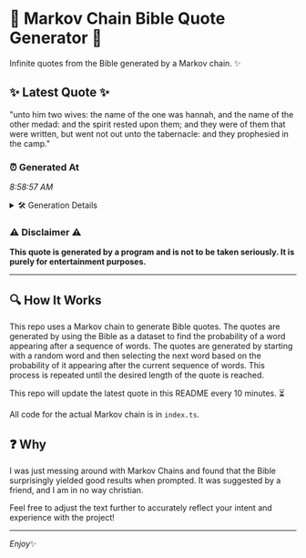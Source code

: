 # 📖 Markov Chain Bible Quote Generator 📖

Infinite quotes from the Bible generated by a Markov chain. ✨

## ✨ Latest Quote ✨
"unto him two wives: the name of the one was hannah, and the name of the other medad: and the spirit rested upon them; and they were of them that were written, but went not out unto the tabernacle: and they prophesied in the camp."

### ⏰ Generated At
*8:58:57 AM*

<details>
    <summary>🛠️ Generation Details</summary>
    <p>
        <strong>🌱 Seed:</strong> unto<br>
        <strong>🔄 Iterations:</strong> 44<br>
        <strong>📜 Context History:</strong><br>[ unto ]: him<br>[ unto, him ]: two<br>[ unto, him, two ]: wives:<br>[ unto, him, two, wives: ]: the<br>[ unto, him, two, wives:, the ]: name<br>[ unto, him, two, wives:, the, name ]: of<br>[ him, two, wives:, the, name, of ]: the<br>[ two, wives:, the, name, of, the ]: one<br>[ wives:, the, name, of, the, one ]: was<br>[ the, name, of, the, one, was ]: hannah,<br>[ name, of, the, one, was, hannah, ]: and<br>[ of, the, one, was, hannah,, and ]: the<br>[ the, one, was, hannah,, and, the ]: name<br>[ one, was, hannah,, and, the, name ]: of<br>[ was, hannah,, and, the, name, of ]: the<br>[ hannah,, and, the, name, of, the ]: other<br>[ and, the, name, of, the, other ]: medad:<br>[ the, name, of, the, other, medad: ]: and<br>[ name, of, the, other, medad:, and ]: the<br>[ of, the, other, medad:, and, the ]: spirit<br>[ the, other, medad:, and, the, spirit ]: rested<br>[ other, medad:, and, the, spirit, rested ]: upon<br>[ medad:, and, the, spirit, rested, upon ]: them;<br>[ and, the, spirit, rested, upon, them; ]: and<br>[ the, spirit, rested, upon, them;, and ]: they<br>[ spirit, rested, upon, them;, and, they ]: were<br>[ rested, upon, them;, and, they, were ]: of<br>[ upon, them;, and, they, were, of ]: them<br>[ them;, and, they, were, of, them ]: that<br>[ and, they, were, of, them, that ]: were<br>[ they, were, of, them, that, were ]: written,<br>[ were, of, them, that, were, written, ]: but<br>[ of, them, that, were, written,, but ]: went<br>[ them, that, were, written,, but, went ]: not<br>[ that, were, written,, but, went, not ]: out<br>[ were, written,, but, went, not, out ]: unto<br>[ written,, but, went, not, out, unto ]: the<br>[ but, went, not, out, unto, the ]: tabernacle:<br>[ went, not, out, unto, the, tabernacle: ]: and<br>[ not, out, unto, the, tabernacle:, and ]: they<br>[ out, unto, the, tabernacle:, and, they ]: prophesied<br>[ unto, the, tabernacle:, and, they, prophesied ]: in<br>[ the, tabernacle:, and, they, prophesied, in ]: the<br>[ tabernacle:, and, they, prophesied, in, the ]: camp.<br>
    </p>
</details>

### ⚠️ Disclaimer ⚠️
**This quote is generated by a program and is not to be taken seriously. It is purely for entertainment purposes.**

---

## 🔍 How It Works

This repo uses a Markov chain to generate Bible quotes. The quotes are generated by using the Bible as a dataset to find the probability of a word appearing after a sequence of words. The quotes are generated by starting with a random word and then selecting the next word based on the probability of it appearing after the current sequence of words. This process is repeated until the desired length of the quote is reached.

This repo will update the latest quote in this README every 10 minutes. ⏳

All code for the actual Markov chain is in `index.ts`.

## ❓ Why

I was just messing around with Markov Chains and found that the Bible surprisingly yielded good results when prompted. 
It was suggested by a friend, and I am in no way christian.

Feel free to adjust the text further to accurately reflect your intent and experience with the project!

---

*Enjoy*✨
